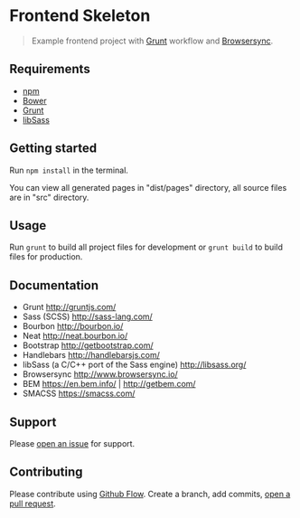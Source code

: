 # Frontend Skeleton
> Example frontend project with [Grunt](https://github.com/gruntjs/grunt) workflow and [Browsersync](https://github.com/BrowserSync/grunt-browser-sync).

## Requirements

- [npm](https://github.com/npm/npm)
- [Bower](https://github.com/bower/bower)
- [Grunt](https://github.com/gruntjs/grunt)
- [libSass](https://github.com/sass/libsass)

## Getting started

Run `npm install` in the terminal.

You can view all generated pages in "dist/pages" directory, all source files are in "src" directory.

## Usage

Run `grunt` to build all project files for development or `grunt build` to build files for production.

## Documentation

* Grunt http://gruntjs.com/
* Sass (SCSS) http://sass-lang.com/
* Bourbon http://bourbon.io/
* Neat http://neat.bourbon.io/
* Bootstrap http://getbootstrap.com/
* Handlebars http://handlebarsjs.com/
* libSass (a C/C++ port of the Sass engine) http://libsass.org/
* Browsersync http://www.browsersync.io/
* BEM https://en.bem.info/ | http://getbem.com/
* SMACSS https://smacss.com/

## Support

Please [open an issue](https://github.com/damianwajer/frontend-skeleton/issues/new) for support.

## Contributing

Please contribute using [Github Flow](https://guides.github.com/introduction/flow/). Create a branch, add commits, [open a pull request](https://github.com/damianwajer/frontend-skeleton/compare/).
